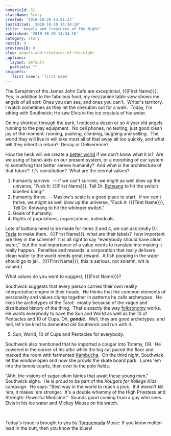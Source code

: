```yaml
---
numericId: 31
className: Story
created: '2010-10-20 13:51:37'
lastEdited: '2010-10-20 14:34:10'
title: 'Angels and Creatures of the Night'
published: '2010-10-20 14:34:10'
category: story
nextID: 0
previousID: 0
slug: angels-and-creatures-of-the-night
_options:
  layout: default
  partials: ""
snippets:
  'first name': 'first name'
---
```

The Seraphim of the James John Cafe are exceptional, {{{First Name}}}.&nbsp; Yes, in addition to the fabulous food, my mezzanine table view shows me angels of all sort: Ones you can see, and ones you can't.&nbsp; Writer's territory.&nbsp; I watch sometimes as they let the cherubim out for a walk.&nbsp; Today, I'm sitting with Southwick: He saw Elvis in the ice crystals of his water.

On my shortcut through the park, I noticed a dozen or so 4 year old angels running to the play equipment.&nbsp; No cell phones, no texting, just good clean joy of the moment: running, pushing, climbing, laughing and yelling.&nbsp; The world they will live in will take most all of that away all too quickly, and what will they inherit in return?&nbsp; Decay or Deliverence?

How the heck will we create a [better world][0] if we don't know what it is?&nbsp; Are we using of band-aids on our present system, or a morphing of our system to something that better serves humanity?&nbsp; And what is the architecture of that future?&nbsp; It's constitution?&nbsp; What are the eternal values?

1. humanity survive.&nbsp; -- if we can't survive, we might as well blow up the universe, &quot;Fuck It: {{{First Name}}}, Tell Dr. [Rotwan][1]g to hit the switch labelled bang!&quot;
1. humanity thrive. -- Maslow's scale is a good place to start.&nbsp; if we can't thrive, we might as well blow up the universe, &quot;Fuck it: {{{First Name}}}, Tell Dr. Rotwang to hit the whimper switch.&quot;
1. Goals of humanity.
1. Rights of populations, organizations, individuals.

Lots of buttons need to be made for items 3 and 4, we can ask kindly Dr. [Tesla][2] to make them.&nbsp; {{{First Name}}}, what are their labels?&nbsp; how important are they in the scheme?&nbsp; It is all right to say &quot;everybody should have clean water,&quot;&nbsp; but the real importance of a value needs to translate into making it really happen.&nbsp; Penalties and rewards: a corporation that really delivers clean water to the world needs great reward.&nbsp; A fish pooping in the water should go to jail.&nbsp; ({{{First Name}}}, this is serious, not solemn, wit is valued.)

What values do you want to suggest, {{{First Name}}}?

Southwick suggests that every person carries their own reality interpretation engine in their heads.&nbsp; He thinks that the common elements of personality and values clump together in patterns he calls archetypes.&nbsp; He likes the archetypes of the Tarot:&nbsp; mostly because of the vague and distributed history of the thing.&nbsp; That's exactly the way [folksonomy][3] works.&nbsp; He wants everybody to have the Sun and World as well as the 10 of Pentacles and 10 of Cups. Oh, _**goodie**_. &nbsp;Well, they are good archetypes, and hell, let's be kind to demented old Southwick and run with it.

5) Sun, World, 10 of Cups and Pentacles for everybody.

Southwick also mentioned that he imported a cougar into Tommy, OR.&nbsp; He cowered in the corner of his attic while the big cat paced the floor and marked the room with fermented [Kambucha][4].&nbsp; On the third night, Southwick let the window open and now she prowls the skate board park.&nbsp; Lures 'em into the tennis courts, then over to the polo fields.

&quot;Ahh, the visions of sugar-plum fairies that await these young men,&quot; Southwick sighs.&nbsp; He is proud to be part of the _Kougars for Kollege Kids_ campaign.&nbsp; He says: &quot;Best way in the world to reach a jock.&nbsp; If it doesn't kill 'em, it makes 'em stronger.&nbsp; It's a double whammy of the High Priestess and Strength: Powerful Medicine.&quot;&nbsp; Sounds good coming from a guy who sees Elvis in his ice water and Mickey Mouse on his watch.

&nbsp;

Today's issue is brought to you by [Torquemada][5] Music: If you know molten lead in the butt, then you know the blues!

[0]: http://www.associatedcontent.com/article/313870/utopia_essay_on_thomas_mores_ideal.html?cat=9
[1]: http://www.google.com/images?q=rotwang
[2]: http://www.pbs.org/tesla/
[3]: http://en.wikipedia.org/wiki/Folksonomy
[4]: http://en.wikipedia.org/wiki/Kombucha
[5]: http://en.wikipedia.org/wiki/Tom&aacute;s_de_Torquemada